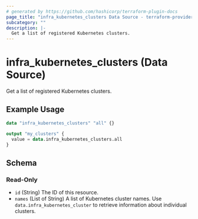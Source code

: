 ```yaml
---
# generated by https://github.com/hashicorp/terraform-plugin-docs
page_title: "infra_kubernetes_clusters Data Source - terraform-provider-infra"
subcategory: ""
description: |-
  Get a list of registered Kubernetes clusters.
---
```


# infra_kubernetes_clusters (Data Source)

Get a list of registered Kubernetes clusters.

## Example Usage

```terraform
data "infra_kubernetes_clusters" "all" {}

output "my_clusters" {
  value = data.infra_kubernetes_clusters.all
}
```

<!-- schema generated by tfplugindocs -->
## Schema

### Read-Only

- `id` (String) The ID of this resource.
- `names` (List of String) A list of Kubernetes cluster names. Use `data.infra_kubernetes_cluster` to retrieve information about individual clusters.


